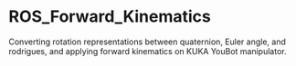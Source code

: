 # ROS_Forward_Kinematics
Converting rotation representations between quaternion, Euler angle, and rodrigues, and applying forward kinematics on KUKA YouBot manipulator.
